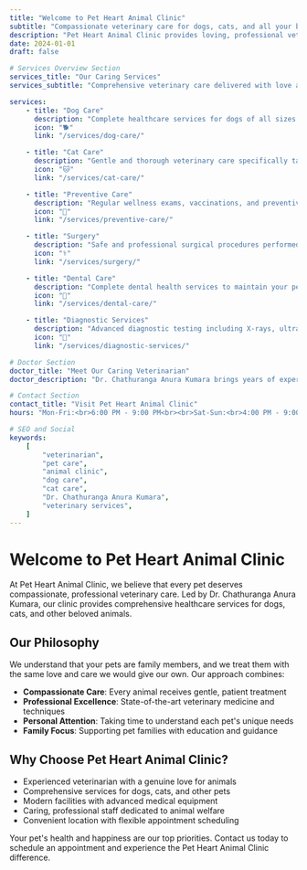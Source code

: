 ```yaml
---
title: "Welcome to Pet Heart Animal Clinic"
subtitle: "Compassionate veterinary care for dogs, cats, and all your beloved pets"
description: "Pet Heart Animal Clinic provides loving, professional veterinary services by Dr. Chathuranga Anura Kumara. Specializing in comprehensive care for dogs, cats, and other animals with a focus on compassion and excellence."
date: 2024-01-01
draft: false

# Services Overview Section
services_title: "Our Caring Services"
services_subtitle: "Comprehensive veterinary care delivered with love and expertise"

services:
    - title: "Dog Care"
      description: "Complete healthcare services for dogs of all sizes and breeds, from routine checkups to specialized treatments."
      icon: "🐕"
      link: "/services/dog-care/"

    - title: "Cat Care"
      description: "Gentle and thorough veterinary care specifically tailored to the unique needs of our feline friends."
      icon: "🐱"
      link: "/services/cat-care/"

    - title: "Preventive Care"
      description: "Regular wellness exams, vaccinations, and preventive treatments to keep your pets healthy and happy."
      icon: "💉"
      link: "/services/preventive-care/"

    - title: "Surgery"
      description: "Safe and professional surgical procedures performed with the highest standards of care and precision."
      icon: "⚕️"
      link: "/services/surgery/"

    - title: "Dental Care"
      description: "Complete dental health services to maintain your pet's oral hygiene and overall wellbeing."
      icon: "🦷"
      link: "/services/dental-care/"

    - title: "Diagnostic Services"
      description: "Advanced diagnostic testing including X-rays, ultrasound, and laboratory services for accurate diagnosis."
      icon: "🔬"
      link: "/services/diagnostic-services/"

# Doctor Section
doctor_title: "Meet Our Caring Veterinarian"
doctor_description: "Dr. Chathuranga Anura Kumara brings years of experience and a genuine love for animals to every consultation. His compassionate approach ensures that both pets and their families feel comfortable and cared for during every visit."

# Contact Section
contact_title: "Visit Pet Heart Animal Clinic"
hours: "Mon-Fri:<br>6:00 PM - 9:00 PM<br><br>Sat-Sun:<br>4:00 PM - 9:00 PM"

# SEO and Social
keywords:
    [
        "veterinarian",
        "pet care",
        "animal clinic",
        "dog care",
        "cat care",
        "Dr. Chathuranga Anura Kumara",
        "veterinary services",
    ]
---
```


# Welcome to Pet Heart Animal Clinic

At Pet Heart Animal Clinic, we believe that every pet deserves compassionate, professional veterinary care. Led by Dr. Chathuranga Anura Kumara, our clinic provides comprehensive healthcare services for dogs, cats, and other beloved animals.

## Our Philosophy

We understand that your pets are family members, and we treat them with the same love and care we would give our own. Our approach combines:

-   **Compassionate Care**: Every animal receives gentle, patient treatment
-   **Professional Excellence**: State-of-the-art veterinary medicine and techniques
-   **Personal Attention**: Taking time to understand each pet's unique needs
-   **Family Focus**: Supporting pet families with education and guidance

## Why Choose Pet Heart Animal Clinic?

-   Experienced veterinarian with a genuine love for animals
-   Comprehensive services for dogs, cats, and other pets
-   Modern facilities with advanced medical equipment
-   Caring, professional staff dedicated to animal welfare
-   Convenient location with flexible appointment scheduling

Your pet's health and happiness are our top priorities. Contact us today to schedule an appointment and experience the Pet Heart Animal Clinic difference.
